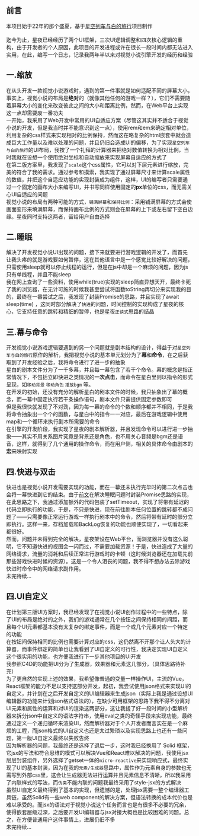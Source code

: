 ## 前言
本项目始于22年的那个盛夏，基于[星空列车与白的旅行]()项目制作<br/><br/>
迄今为止，星夜已经经历了两个UI框架，三次UI逻辑调整和四次核心逻辑的重构，由于开发者的个人原因，此项目的开发进程或许在很长一段时间内都无法进入实用，在此，编写一个日志，记录我两年半以来对视觉小说引擎开发的经历和经验

## 一.缩放
在从头开发一款视觉小说游戏时，遇到的第一件事就是如何适配不同的屏幕大小，事实上，视觉小说的布局是**绝对**的（就像其他任何的游戏一样？），它们不需要随着屏幕大小的变化来改变彼此之间的大小和距离比例，然而，在Web平台上实现这一点却需要废一番功夫<br/>
一开始，我采用了Web开发中常用的UI自适应方案（尽管这其实并不适合于视觉小说的开发，但是我当时并不能意识到这一点），使用rem和em来确定相对单位，利用复杂的css样式来实现相对的比例保持，然而这在略复杂的html嵌套中就会造成巨大工作量以及难以处理的问题，并且仍旧会造成UI的偏移，为了实现`星空列车与白的旅行`的UI布局，我按了一个礼拜的计算器来把绝对数值转换为相对比例，当时我就在设想一个使用绝对坐标和自动缩放来实现屏幕自适应的方式了<br/>
在第二版方案里，我发现了`scale`这个css属性，它可以对下层元素进行缩放，完美的符合了我的需求。通过参考和摸索，我实现了通过屏幕尺寸来计算scale属性的数值，并把这个自适应功能的实现封装成为组件，这样，UI的编写者只需要通过一个固定的画布大小来编写UI，并书写同样使用固定的**px**单位的css，而无需关心UI自适应的问题<br/>
视觉小说的布局有两种可能的方式，`铺满屏幕`和`保持比例`：采用铺满屏幕的方式会使画面变形来填满屏幕，而保持画布比例的方式则会在屏幕的上下或左右留下空白边缘。星夜同时支持这两者，留给用户自由选择<br/>
## 二.睡眠
解决了开发视觉小说UI出现的问题，接下来就要进行游戏逻辑的开发了，而首先让我头疼的就是游戏要如何暂停，这在其他语言中是一个感觉比较好解决的问题，只需使用sleep就可以停止线程的运行，但是在js中却是一个麻烦的问题，因为js只有单线程，并且不能sleep<br/>
我在网上查询了一些资料，使用while(true)实现的sleep简直异想天开，最终卡死了我的浏览器，在无计可施的时候我甚至尝试将函数toString再切分来实现我的目的，最终在一番尝试之后，我发现了封装Promise的思路，并且实现了await sleep(time) ，这同时部分解决了`快进`的问题，时间控制的实现构成了星夜的核心，它支持任意的跳转和精细的暂停，也是星夜`正读式`思路的结晶<br/>
## 三.幕与命令
开发视觉小说游戏逻辑要遇到的另一个问题就是剧本结构的设计，得益于对`星空列车与白的旅行`原作的解析，我把视觉小说的基本单元划分为了**幕**和**命令**，在之后获取到了开发经验之后，我将命令进行了进一步的抽象<br/>
星白的剧本文件分为了一千多幕，并且每一幕包含了若干个命令。幕的概念是指正常情况下，不包括立即快进之类情况的**一次点击**，而命令在星白里则以指令的形式呈现，如`移动背景` `移动角色` `播放bgm` 等。<br/>
在开发的初始，还没有充分的解析星白的剧本文件的时候，我只抽象出了幕的概念，而一幕中固定执行若干条操作语句，剧本文件只需提供固定参数即可<br/>
但是我很快就发现了不对劲，因为每一幕的命令的个数和顺序都并不相同，于是我将命令抽象出一个个的函数，与星白中的指令一一对应，最后在游戏逻辑中使用map和一个循环来执行剧本所需要的命令<br/>
在引擎的开发阶段，我实现了星夜的剧本解析器，并且发现命令可以进行进一步抽象——其实不用关系图片究竟是背景还是角色，也不用关心音频是bgm还是语音，这样，就得到了几个通用的操作命令，而在用户侧，相关的具体命令由剧本的**宏**来映射实现
## 四.快进与双击
快进也是视觉小说开发需要实现的功能，而在一幕还未执行完毕时的第二次点击也会将一幕快进到它的结束。由于[前文](#二-睡眠)在解决睡眠问题时封装Promise思路的实现，在此思路之下，我通过添加额外的代码包装了setTimeout，实现了将带有延迟的代码立即执行的功能，于是，不只是快进，现在前往剧本任何位置的跳转都不成问题了——只需要像正常运行游戏一样执行剧本中的命令，然后将带有延时的部分立即执行。这样一来，存档加载和BackLog恢复的功能也顺便实现了，一切看起来都很好。<br/>
然而，问题并未得到完全的解决，星夜架设在Web平台，而浏览器并没有这么聪明，它不知道快进的视图会一闪而过，不需要加载资源！于是，快进造成了大量的网络请求，流量的消耗和后续正常进行游戏时的卡顿（这时候浏览器还在加载先前那些游戏快进时候的资源）。这是一个令人沮丧的问题，我不得不想办法去除游戏快进时命令中的网络请求副作用。<br/>
未完待续...
## 四.UI自定义
在计划第三版UI方案时，我已经发现了在视觉小说UI创作过程中的一些特点，除了UI的布局是绝对的之外，我们的游戏通常在几个按钮之间保持相同的间距，而且每个UI元素都基本没有太复杂的绑定事件，而是一个或几个元素对应一个特定的功能<br/>
在按钮间保持相同的比例也需要计算对应的css，这仍然离不开那个让人头大的计算器，而事件绑定的简单也让我看到了UI自定义的可行性，我决定实现UI自定义这个很实用的功能，也方便我进行下一步其他项目的UI开发<br/>
我参照C4D的功能把UI分为了生成器，效果器和元素这几部分，（具体思路待补充）<br/>
为了更自然的实现上述的效果，我希望像普通的变量一样操作UI，主流的Vue，React框架的能力不足以支持这部分开发，起初，我尝试使用json格式来实现UI的自定义，并计划在之后开发自定义的UI编辑器来生成json（实际上我是通过设想UI编辑器的功能来计划json格式语法的），在缺少可用框架的思路下我不得不分离对UI元素和属性的运算和对UI的渲染这两部分，这让我搓了好一段时间的小型解析器来拆分json中自定义的语法字符串，使用eval之类的奇怪手段来实现功能，最终通过定义一个递归循环来渲染UI，然而解析器对于个人开发者而言实在是一个麻烦的工程，而json格式的UI自定义也还是太过繁琐以及实现思路上也还有一些问题，第一版UI自定义最终以失败告终<br/>
因为解析器的问题，我最终还是选择了退后一步，这时我已经换用了 Solid 框架，它jsx的写法和符合思维的模式可以解决Vue和React难以解决的问题，我使用jsx层层封装组件，另外选择了getset一体的`micro-reactive`来实现响应式，最终实现了UI的基本封装，因为在我的`元素/生成器`思路中，属性作为元素自身的参数也无需写到外部css里，这会让生成器无法进行运算并且元素信息不清晰，所以我采用了内联样式的写法，而`伪类`不能内联的问题我最终采用了style-jsx的方式解决<br/>
虽然UI自定义最终得到了基本的实现，但遗憾的是，处理jsx需要一整个编译器工具链，虽然Solid有一些web component的解决方案，但语法转换的成本代价也是难以承受的。而jsx的语法对于视觉小说这个任务而言也是有很多不必要的冗余，使得嵌套层级过深，之后要开发UI编辑器与jsx对接大概也是比较困难的问题。总之，在方便普通用户这件事情上，进展仍旧不多<br/>
未完待续...